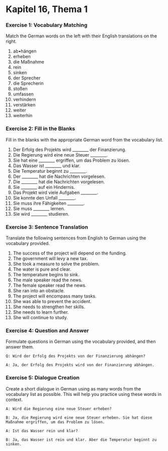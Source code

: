# Kapitel 16, Thema 1

### Exercise 1: Vocabulary Matching

Match the German words on the left with their English translations on the right.

1. ab•hängen
2. erheben
3. die Maßnahme
4. rein
5. sinken
6. der Sprecher
7. die Sprecherin
8. stoßen
9. umfassen
10. verhindern
11. verstärken
12. weiter
13. weiterhin

### Exercise 2: Fill in the Blanks

Fill in the blanks with the appropriate German word from the vocabulary list.

1. Der Erfolg des Projekts wird \_\_\_\_\_\_\_\_ der Finanzierung.
2. Die Regierung wird eine neue Steuer \_\_\_\_\_\_\_\_.
3. Sie hat eine \_\_\_\_\_\_\_\_ ergriffen, um das Problem zu lösen.
4. Das Wasser ist \_\_\_\_\_\_\_\_ und klar.
5. Die Temperatur beginnt zu \_\_\_\_\_\_\_\_.
6. Der \_\_\_\_\_\_\_\_ hat die Nachrichten vorgelesen.
7. Die \_\_\_\_\_\_\_\_ hat die Nachrichten vorgelesen.
8. Sie \_\_\_\_\_\_\_\_ auf ein Hindernis.
9. Das Projekt wird viele Aufgaben \_\_\_\_\_\_\_\_.
10. Sie konnte den Unfall \_\_\_\_\_\_\_\_.
11. Sie muss ihre Fähigkeiten \_\_\_\_\_\_\_\_.
12. Sie muss \_\_\_\_\_\_\_\_ lernen.
13. Sie wird \_\_\_\_\_\_\_\_ studieren.

### Exercise 3: Sentence Translation

Translate the following sentences from English to German using the vocabulary provided.

1. The success of the project will depend on the funding.
2. The government will levy a new tax.
3. She took a measure to solve the problem.
4. The water is pure and clear.
5. The temperature begins to sink.
6. The male speaker read the news.
7. The female speaker read the news.
8. She ran into an obstacle.
9. The project will encompass many tasks.
10. She was able to prevent the accident.
11. She needs to strengthen her skills.
12. She needs to learn further.
13. She will continue to study.

### Exercise 4: Question and Answer

Formulate questions in German using the vocabulary provided, and then answer them.

`Q: Wird der Erfolg des Projekts von der Finanzierung abhängen?`&#x20;

`A: Ja, der Erfolg des Projekts wird von der Finanzierung abhängen.`

### Exercise 5: Dialogue Creation

Create a short dialogue in German using as many words from the vocabulary list as possible. This will help you practice using these words in context.

`A: Wird die Regierung eine neue Steuer erheben?`&#x20;

`B: Ja, die Regierung wird eine neue Steuer erheben. Sie hat diese Maßnahme ergriffen, um das Problem zu lösen.`&#x20;

`A: Ist das Wasser rein und klar?`&#x20;

`B: Ja, das Wasser ist rein und klar. Aber die Temperatur beginnt zu sinken.`
